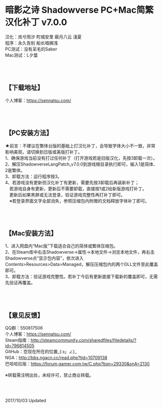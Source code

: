 ﻿暗影之诗 Shadowverse PC+Mac简繁汉化补丁 v7.0.0
=====
汉化：岚兮雨汐 町城安里 蔽月八云 淺夏<br>
程序：永久告别 船长唱搁浅<br>
PC测试：没有呆毛的Saber<br>
Mac测试：L夕葉<br><br><br><br>



【下载地址】
-----
个人博客：https://sennatsu.com/<br><br><br><br>



【PC安装方法】
-----
★前言：不建议在繁体台版的基础上打汉化补丁，会导致字体大小不一致，非常影响美观，请切换到日版或美版打补丁。<br>
1、确保游戏当前没有打过任何补丁（打开游戏若是旧版汉化，先按3卸载一次）。<br>
2、解压ShadowverseLangPatch_v7.0.0到游戏根目录执行即可，输入1是简体、2是繁体。<br>
3、卸载方法：运行程序按3。<br>
4、若游戏没有更新但汉化补丁有更新，需要先按3卸载后再装新补丁；<br>
 　若游戏自身有更新，更新后不需要卸载，直接按1或2给新版游戏打补丁。<br>
 　更新后如果黑屏或无法登录，验证游戏完整性再打补丁即可。<br>
 　※若登录界面文字全部消失，参照压缩包内附赠的文档释放字体补丁即可。<br><br><br><br>



【Mac安装方法】
-----
1、进入网盘内“Mac版”下载适合自己的简体或繁体压缩包。<br>
2、在Steam库中右击Shadowverse→属性→本地文件→浏览本地文件，再右击Shadowverse点“显示包内容”，依次进入Contents>Resources>Data>Managed，解压压缩包内的两个DLL文件至此覆盖即可。<br>
3、卸载方法：验证游戏完整性。若补丁今后有更新直接下载新的覆盖即可，无需先验证再覆盖。<br><br><br><br>



【意见反馈】
-----
QQ群：550817506<br>
个人博客：https://sennatsu.com/<br>
Steam指南：http://steamcommunity.com/sharedfiles/filedetails/?id=796814505<br>
GitHub：您现在所在的位置_(:з」∠)_<br>
NGA：http://bbs.ngacn.cc/read.php?tid=10709138<br>
巴哈哈拉版：https://forum.gamer.com.tw/C.php?bsn=29330&snA=2130<br><br>
※转载需注明出处，未经许可，禁止商业转载。<br><br><br><br>



2017/10/03 Updated<br>
